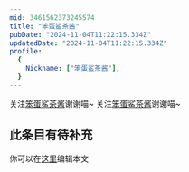 ```yaml
---
mid: 3461562373245574
title: "笨蛋鲨茶酱"
pubDate: "2024-11-04T11:22:15.334Z"
updatedDate: "2024-11-04T11:22:15.334Z"
profile:
  {
    Nickname: ["笨蛋鲨茶酱"],
  }
---
```


关注[笨蛋鲨茶酱](https://space.bilibili.com/3461562373245574)谢谢喵~ 关注[笨蛋鲨茶酱](https://space.bilibili.com/3461562373245574)谢谢喵~

## 此条目有待补充
你可以在[这里](https://github.com/Yuhanawa/VTuber.ICU/edit/master/src/content/v/笨蛋鲨茶酱/index.md)编辑本文
